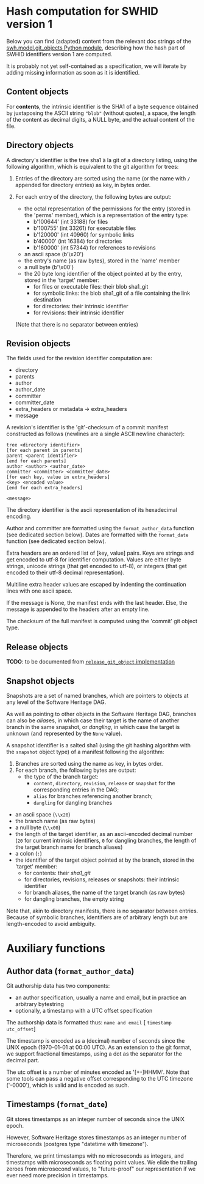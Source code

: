 Hash computation for SWHID version 1
====================================

Below you can find (adapted) content from the relevant doc strings of the
[swh.model.git\_objects Python
module](https://docs.softwareheritage.org/devel/apidoc/swh.model.git_objects.html),
describing how the hash part of SWHID identifiers version 1 are computed.

It is probably not yet self-contained as a specification, we will iterate by
adding missing information as soon as it is identified.


Content objects
---------------

For **contents**, the intrinsic identifier is the SHA1 of a byte sequence
obtained by juxtaposing the ASCII string `"blob"` (without quotes), a space,
the length of the content as decimal digits, a NULL byte, and the actual
content of the file.


Directory objects
-----------------

A directory's identifier is the tree sha1 à la git of a directory listing,
using the following algorithm, which is equivalent to the git algorithm for
trees:

1. Entries of the directory are sorted using the name (or the name with `/`
   appended for directory entries) as key, in bytes order.

2. For each entry of the directory, the following bytes are output:
    - the octal representation of the permissions for the entry (stored in the 'perms' member), which is a representation of the entry type:
	    - b'100644' (int 33188) for files
	    - b'100755' (int 33261) for executable files
	    - b'120000' (int 40960) for symbolic links
	    - b'40000'  (int 16384) for directories
	    - b'160000' (int 57344) for references to revisions
    - an ascii space (b'\x20')
    - the entry's name (as raw bytes), stored in the 'name' member
    - a null byte (b'\x00')
    - the 20 byte long identifier of the object pointed at by the entry, stored in the 'target' member:
	    - for files or executable files: their blob sha1_git
	    - for symbolic links: the blob sha1_git of a file containing the link destination
	    - for directories: their intrinsic identifier
	    - for revisions: their intrinsic identifier

   (Note that there is no separator between entries)


Revision objects
----------------

The fields used for the revision identifier computation are:

- directory
- parents
- author
- author_date
- committer
- committer_date
- extra\_headers or metadata -> extra\_headers
- message

A revision's identifier is the 'git'-checksum of a commit manifest constructed
as follows (newlines are a single ASCII newline character):

	tree <directory identifier>
	[for each parent in parents]
	parent <parent identifier>
	[end for each parents]
	author <author> <author_date>
	committer <committer> <committer_date>
	[for each key, value in extra_headers]
	<key> <encoded value>
	[end for each extra_headers]

	<message>

The directory identifier is the ascii representation of its hexadecimal
encoding.

Author and committer are formatted using the `format_author_data` function (see
dedicated section below).  Dates are formatted with the `format_date` function
(see dedicated section below).

Extra headers are an ordered list of [key, value] pairs. Keys are strings and
get encoded to utf-8 for identifier computation. Values are either byte
strings, unicode strings (that get encoded to utf-8), or integers (that get
encoded to their utf-8 decimal representation).

Multiline extra header values are escaped by indenting the continuation lines
with one ascii space.

If the message is None, the manifest ends with the last header. Else, the
message is appended to the headers after an empty line.

The checksum of the full manifest is computed using the 'commit' git object
type.


Release objects
---------------

**TODO**: to be documented from [`release_git_object`
implementation](https://docs.softwareheritage.org/devel/_modules/swh/model/git_objects.html#release_git_object)


Snapshot objects
----------------

Snapshots are a set of named branches, which are pointers to objects at any
level of the Software Heritage DAG.

As well as pointing to other objects in the Software Heritage DAG, branches can
also be *alias*es, in which case their target is the name of another branch in
the same snapshot, or *dangling*, in which case the target is unknown (and
represented by the `None` value).

A snapshot identifier is a salted sha1 (using the git hashing algorithm with
the `snapshot` object type) of a manifest following the algorithm:

1. Branches are sorted using the name as key, in bytes order.
2. For each branch, the following bytes are output:
   - the type of the branch target:
	   - `content`, `directory`, `revision`, `release` or `snapshot` for the corresponding entries in the DAG;
	   - `alias` for branches referencing another branch;
	   - `dangling` for dangling branches
  - an ascii space (`\\x20`)
  - the branch name (as raw bytes)
  - a null byte (`\\x00`)
  - the length of the target identifier, as an ascii-encoded decimal number (`20` for current intrinsic identifiers, `0` for dangling branches, the length of the target branch name for branch aliases)
  - a colon (`:`)
  - the identifier of the target object pointed at by the branch, stored in the 'target' member:
	  - for contents: their *sha1_git*
	  - for directories, revisions, releases or snapshots: their intrinsic identifier
	  - for branch aliases, the name of the target branch (as raw bytes)
	  - for dangling branches, the empty string

Note that, akin to directory manifests, there is no separator between
entries. Because of symbolic branches, identifiers are of arbitrary length but
are length-encoded to avoid ambiguity.


Auxiliary functions
===================


Author data (`format_author_data`)
-----------

Git authorship data has two components:

- an author specification, usually a name and email, but in practice an
  arbitrary bytestring
- optionally, a timestamp with a UTC offset specification

The authorship data is formatted thus: `name and email` [ `timestamp`
`utc_offset`]

The timestamp is encoded as a (decimal) number of seconds since the UNIX epoch
(1970-01-01 at 00:00 UTC). As an extension to the git format, we support
fractional timestamps, using a dot as the separator for the decimal part.

The utc offset is a number of minutes encoded as '[+-]HHMM'. Note that some
tools can pass a negative offset corresponding to the UTC timezone ('-0000'),
which is valid and is encoded as such.


Timestamps (`format_date`)
----------

Git stores timestamps as an integer number of seconds since the UNIX epoch.

However, Software Heritage stores timestamps as an integer number of
microseconds (postgres type "datetime with timezone").

Therefore, we print timestamps with no microseconds as integers, and timestamps
with microseconds as floating point values. We elide the trailing zeroes from
microsecond values, to "future-proof" our representation if we ever need more
precision in timestamps.
